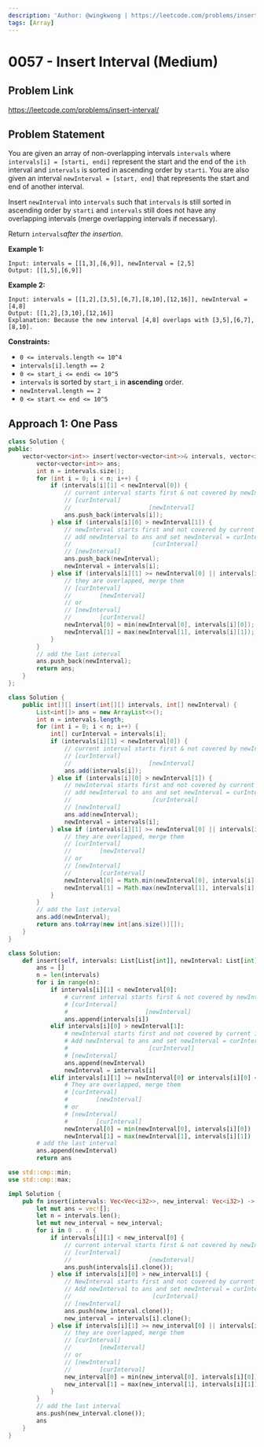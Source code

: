 ```yaml
---
description: 'Author: @wingkwong | https://leetcode.com/problems/insert-interval/'
tags: [Array]
---
```


# 0057 - Insert Interval (Medium) 

## Problem Link

https://leetcode.com/problems/insert-interval/

## Problem Statement

You are given an array of non-overlapping intervals `intervals` where `intervals[i] = [starti, endi]` represent the start and the end of the `ith` interval and `intervals` is sorted in ascending order by `starti`. You are also given an interval `newInterval = [start, end]` that represents the start and end of another interval.

Insert `newInterval` into `intervals` such that `intervals` is still sorted in ascending order by `starti` and `intervals` still does not have any overlapping intervals (merge overlapping intervals if necessary).

Return `intervals`*after the insertion*.

**Example 1:**

```
Input: intervals = [[1,3],[6,9]], newInterval = [2,5]
Output: [[1,5],[6,9]]
```

**Example 2:**

```
Input: intervals = [[1,2],[3,5],[6,7],[8,10],[12,16]], newInterval = [4,8]
Output: [[1,2],[3,10],[12,16]]
Explanation: Because the new interval [4,8] overlaps with [3,5],[6,7],[8,10].
```

**Constraints:**

- `0 <= intervals.length <= 10^4`
- `intervals[i].length == 2`
- `0 <= start_i <= endi <= 10^5`
- `intervals` is sorted by `start_i` in **ascending** order.
- `newInterval.length == 2`
- `0 <= start <= end <= 10^5`

## Approach 1: One Pass

<Tabs>
<TabItem value="cpp" label="C++">
<SolutionAuthor name="@wingkwong"/>

```cpp
class Solution {
public:
    vector<vector<int>> insert(vector<vector<int>>& intervals, vector<int>& newInterval) {
        vector<vector<int>> ans;
        int n = intervals.size();
        for (int i = 0; i < n; i++) {
            if (intervals[i][1] < newInterval[0]) {
                // current interval starts first & not covered by newInterval, add intervals[i] to ans
                // [curInterval]
                //                      [newInterval]
                ans.push_back(intervals[i]);
            } else if (intervals[i][0] > newInterval[1]) {
                // newInterval starts first and not covered by current interval
                // add newInterval to ans and set newInterval = curInterval
                //                       [curInterval]
                // [newInterval]
                ans.push_back(newInterval);
                newInterval = intervals[i];
            } else if (intervals[i][1] >= newInterval[0] || intervals[i][0] <= newInterval[1]) {
                // they are overlapped, merge them
                // [curInterval]
                //        [newInterval]
                // or
                // [newInterval]
                //        [curInterval]
                newInterval[0] = min(newInterval[0], intervals[i][0]);
                newInterval[1] = max(newInterval[1], intervals[i][1]);
            }
        }
        // add the last interval
        ans.push_back(newInterval);
        return ans;
    }
};
```

</TabItem>

<TabItem value="java" label="Java">
<SolutionAuthor name="@wingkwong"/>

```java
class Solution {
    public int[][] insert(int[][] intervals, int[] newInterval) {
        List<int[]> ans = new ArrayList<>();
        int n = intervals.length;
        for (int i = 0; i < n; i++) {
            int[] curInterval = intervals[i];
            if (intervals[i][1] < newInterval[0]) {
                // current interval starts first & not covered by newInterval, add intervals[i] to ans
                // [curInterval]
                //                      [newInterval]
                ans.add(intervals[i]);
            } else if (intervals[i][0] > newInterval[1]) {
                // newInterval starts first and not covered by current interval
                // add newInterval to ans and set newInterval = curInterval
                //                       [curInterval]
                // [newInterval]
                ans.add(newInterval);
                newInterval = intervals[i];
            } else if (intervals[i][1] >= newInterval[0] || intervals[i][0] <= newInterval[1]) {
                // they are overlapped, merge them
                // [curInterval]
                //        [newInterval]
                // or
                // [newInterval]
                //        [curInterval]
                newInterval[0] = Math.min(newInterval[0], intervals[i][0]);
                newInterval[1] = Math.max(newInterval[1], intervals[i][1]);
            }
        }
        // add the last interval
        ans.add(newInterval);
        return ans.toArray(new int[ans.size()][]);
    }
}

```

</TabItem>

<TabItem value="py" label="Python">
<SolutionAuthor name="@wingkwong"/>

```py
class Solution:
    def insert(self, intervals: List[List[int]], newInterval: List[int]) -> List[List[int]]:
        ans = []
        n = len(intervals)
        for i in range(n):
            if intervals[i][1] < newInterval[0]:
                # current interval starts first & not covered by newInterval, add intervals[i] to ans
                # [curInterval]
                #                      [newInterval]
                ans.append(intervals[i])
            elif intervals[i][0] > newInterval[1]:
                # newInterval starts first and not covered by current interval
                # Add newInterval to ans and set newInterval = curInterval
                #                       [curInterval]
                # [newInterval]
                ans.append(newInterval)
                newInterval = intervals[i]
            elif intervals[i][1] >= newInterval[0] or intervals[i][0] <= newInterval[1]:
                # They are overlapped, merge them
                # [curInterval]
                #        [newInterval]
                # or
                # [newInterval]
                #        [curInterval]
                newInterval[0] = min(newInterval[0], intervals[i][0])
                newInterval[1] = max(newInterval[1], intervals[i][1])
        # add the last interval
        ans.append(newInterval) 
        return ans

```

</TabItem>

<TabItem value="rs" label="Rust">
<SolutionAuthor name="@wingkwong"/>

```rs
use std::cmp::min;
use std::cmp::max;

impl Solution {
    pub fn insert(intervals: Vec<Vec<i32>>, new_interval: Vec<i32>) -> Vec<Vec<i32>> {
        let mut ans = vec![];
        let n = intervals.len();
        let mut new_interval = new_interval;
        for i in 0 .. n {
            if intervals[i][1] < new_interval[0] {
                // current interval starts first & not covered by newInterval, add intervals[i] to ans
                // [curInterval]
                //                      [newInterval]
                ans.push(intervals[i].clone());
            } else if intervals[i][0] > new_interval[1] {
                // NewInterval starts first and not covered by current interval
                // Add newInterval to ans and set newInterval = curInterval
                //                       [curInterval]
                // [newInterval]
                ans.push(new_interval.clone());
                new_interval = intervals[i].clone();
            } else if intervals[i][1] >= new_interval[0] || intervals[i][0] <= new_interval[1] {
                // they are overlapped, merge them
                // [curInterval]
                //        [newInterval]
                // or
                // [newInterval]
                //        [curInterval]
                new_interval[0] = min(new_interval[0], intervals[i][0]);
                new_interval[1] = max(new_interval[1], intervals[i][1]);
            }
        }
        // add the last interval
        ans.push(new_interval.clone());
        ans
    }
}
```

</TabItem>
</Tabs>
